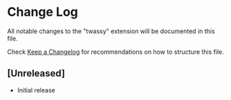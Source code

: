 # Change Log

All notable changes to the "twassy" extension will be documented in this file.

Check [Keep a Changelog](http://keepachangelog.com/) for recommendations on how to structure this file.

## [Unreleased]

- Initial release